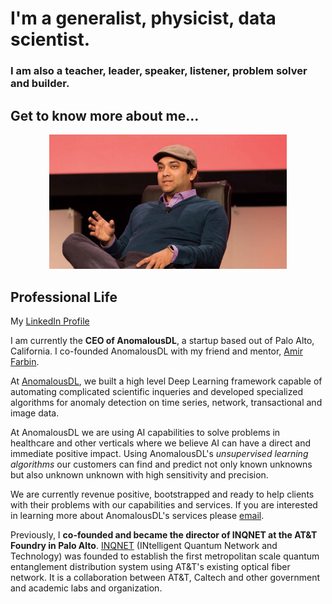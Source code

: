 # I'm a generalist, physicist, data scientist. 
### I am also a teacher, leader, speaker, listener, problem solver and builder. 

Get to know more about me...
---
<p align="center">
<img src="/images/Rishi.jpeg" alt="Rishi at a conference" width="380">
</p>

## Professional Life

My [LinkedIn Profile](https://www.linkedin.com/in/rishirajpravahan)

I am currently the **CEO of AnomalousDL**, a startup based out of Palo Alto, California. I co-founded AnomalousDL with my friend and mentor, [Amir Farbin](https://www.uta.edu/physics/faculty/farbin-amir.php). 

At [AnomalousDL](https://www.anomalousdl.com/), we built a high level Deep Learning framework capable of automating complicated scientific inqueries and developed specialized algorithms for anomaly detection on time series, network, transactional and image data. 

At AnomalousDL we are using AI capabilities to solve problems in healthcare and other verticals where we believe AI can have a direct and immediate positive impact. Using AnomalousDL's *unsupervised learning algorithms* our customers can find and predict not only known unknowns but also unknown unknown with high sensitivity and precision. 

We are currently revenue positive, bootstrapped and ready to help clients with their problems with our capabilities and services. If you are interested in learning more about AnomalousDL's services please [email](<info@anomalousdl.com>).

Previously, I **co-founded and became the director of INQNET at the AT&T Foundry in Palo Alto**. [INQNET](http://inqnet.caltech.edu/index.html) (INtelligent Quantum Network and Technology) was founded to establish the first metropolitan scale quantum entanglement distribution system using AT&T's existing optical fiber network. It is a collaboration between AT&T, Caltech and other government and academic labs and organization.  


	
